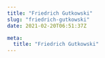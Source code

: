 ```yaml
---
title: "Friedrich Gutkowski"
slug: "friedrich-gutkowski"
date: 2021-02-20T06:51:37Z

meta:
  title: "Friedrich Gutkowski"
---
```


